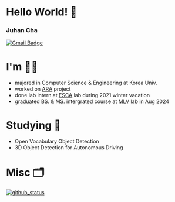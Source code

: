 # Hello World! 👋

### Juhan Cha
[![Gmail Badge](https://img.shields.io/badge/-Gmail-d14836?style=flat-square&logo=Gmail&logoColor=white&link=mailto:hanchaa@gmail.com)](mailto:hanchaa@gmail.com)

# I'm 🙋‍♂️
- majored in Computer Science & Engineering at Korea Univ.
- worked on [ARA](https://github.com/ARA-developer/ARA) project
- done lab intern at [ESCA](https://esca.korea.ac.kr) lab during 2021 winter vacation
- graduated BS. & MS. intergrated course at [MLV](https://mlv.korea.ac.kr) lab in Aug 2024

# Studying 📖
- Open Vocabulary Object Detection
- 3D Object Detection for Autonomous Driving

# Misc 🗂
[![github_status](https://github-readme-stats.vercel.app/api?username=hanchaa&show_icons=true)](https://github.com/hanchaa)

